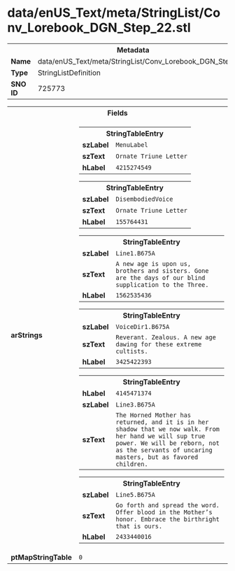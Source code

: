 <h1>data/enUS_Text/meta/StringList/Conv_Lorebook_DGN_Step_22.stl</h1><table><tr><th colspan="100%">Metadata</th></tr><tr><td><b>Name</b></td><td>data/enUS_Text/meta/StringList/Conv_Lorebook_DGN_Step_22.stl</td></tr><tr><td><b>Type</b></td><td>StringListDefinition</td></tr><tr><td><b>SNO ID</b></td><td>725773</td></tr></table>

<table><tr><th colspan="100%">Fields</th></tr><tr><td><b>arStrings</b></td><td><table><tr><th colspan="100%">StringTableEntry</th></tr><tr><td><b>szLabel</b></td><td><code>MenuLabel</code></td></tr><tr><td><b>szText</b></td><td><code>Ornate Triune Letter</code></td></tr><tr><td><b>hLabel</b></td><td><code>4215274549</code></td></tr></table>


<table><tr><th colspan="100%">StringTableEntry</th></tr><tr><td><b>szLabel</b></td><td><code>DisembodiedVoice</code></td></tr><tr><td><b>szText</b></td><td><code>Ornate Triune Letter</code></td></tr><tr><td><b>hLabel</b></td><td><code>155764431</code></td></tr></table>


<table><tr><th colspan="100%">StringTableEntry</th></tr><tr><td><b>szLabel</b></td><td><code>Line1.B675A</code></td></tr><tr><td><b>szText</b></td><td><code>A new age is upon us, brothers and sisters. Gone are the days of our blind supplication to the Three.</code></td></tr><tr><td><b>hLabel</b></td><td><code>1562535436</code></td></tr></table>


<table><tr><th colspan="100%">StringTableEntry</th></tr><tr><td><b>szLabel</b></td><td><code>VoiceDir1.B675A</code></td></tr><tr><td><b>szText</b></td><td><code>Reverant. Zealous. A new age dawing for these extreme cultists.</code></td></tr><tr><td><b>hLabel</b></td><td><code>3425422393</code></td></tr></table>


<table><tr><th colspan="100%">StringTableEntry</th></tr><tr><td><b>hLabel</b></td><td><code>4145471374</code></td></tr><tr><td><b>szLabel</b></td><td><code>Line3.B675A</code></td></tr><tr><td><b>szText</b></td><td><code>The Horned Mother has returned, and it is in her shadow that we now walk. From her hand we will sup true power. We will be reborn, not as the servants of uncaring masters, but as favored children.</code></td></tr></table>


<table><tr><th colspan="100%">StringTableEntry</th></tr><tr><td><b>szLabel</b></td><td><code>Line5.B675A</code></td></tr><tr><td><b>szText</b></td><td><code>Go forth and spread the word. Offer blood in the Mother’s honor. Embrace the birthright that is ours.</code></td></tr><tr><td><b>hLabel</b></td><td><code>2433440016</code></td></tr></table>


</td></tr><tr><td><b>ptMapStringTable</b></td><td><code>0</code></td></tr></table>

